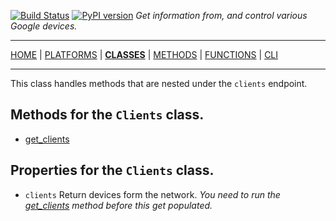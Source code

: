 [![Build Status][travis_status]][travis] [![PyPI version][pypi_badge]][pypi] _Get information from, and control various Google devices._

***

[HOME][home] | [PLATFORMS][platforms] | [**CLASSES**][classes] | [METHODS][methods] | [FUNCTIONS][functions] | [CLI][cli]

***

This class handles methods that are nested under the `clients` endpoint.

## Methods for the `Clients` class.

- [get_clients](https://ludeeus.github.io/ROOT/methods/wifi/clients/get_clients)

## Properties for the `Clients` class.

- `clients` Return devices form the network. _You need to run the [get_clients](https://ludeeus.github.io/ROOT/methods/wifi/clients/get_clients) method before this get populated._


<!-- menu -->
[travis]: https://travis-ci.com/ludeeus/googledevices
[travis_status]: https://travis-ci.com/ludeeus/googledevices.svg?branch=master
[pypi]:https://pypi.org/project/googledevices/
[pypi_badge]: https://badge.fury.io/py/googledevices.svg
[home]: https://ludeeus.github.io/ROOT
[platforms]: https://ludeeus.github.io/ROOT/platforms
[classes]: https://ludeeus.github.io/ROOT/classes
[methods]: https://ludeeus.github.io/ROOT/methods
[functions]: https://ludeeus.github.io/ROOT/functions
[cli]: https://ludeeus.github.io/ROOT/cli